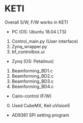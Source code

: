 # KETI
Overall S/W, F/W works in KETI
- PC (OS: Ubuntu 18.04 LTS) 
 1) Control_main.py (User interface)
 2) Zynq_wrapper.py
 3) bf_controlbox.ui
 
- Zynq (OS: Petalinux)
 1) Beamforming_BD1.c
 2) Beamforming_BD2.c
 3) Beamforming_BD3.c
 4) Beamforming_BD4.c

- Cairo-control (F/W)
 0) Used CubeMX, Keil uVision5
 
- AD9361 SPI setting program  
  
